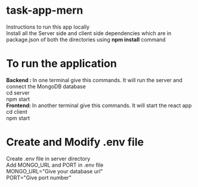 # task-app-mern
Instructions to run this app locally <br />
Install all the Server side and client side dependencies which are in package.json of both the directories using <b>npm install</b> command <br />
<h1>To run the application</h1>
<b>Backend : </b>
In one terminal give this commands. It will run the server and connect the MongoDB database <br />
cd server<br />
npm start <br />
<b>Frontend: </b>
In another terminal give this commands. It will start the react app <br />
cd client <br />
npm start <br />
<h1>Create and Modify .env file</h1>
Create .env file in server directory <br />
Add MONGO_URL and PORT in .env file <br />
MONGO_URL="Give your database url" <br />
PORT="Give port number" <br />



